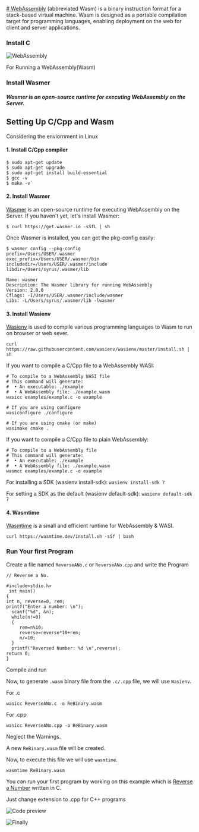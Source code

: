 [# WebAssembly](https://webassembly.org/) (abbreviated Wasm) is a binary instruction format for a stack-based virtual machine. Wasm is designed as a portable compilation target for programming languages, enabling deployment on the web for client and server applications.



### Install C

![WebAssembly](https://www.wasm.builders/remoteimages/uploads/articles/b729rjnehgef3nb4cisi.png)


For Running a WebAssembly(Wasm)

### Install Wasmer
##### Wasmer is an open-source runtime for executing WebAssembly on the Server.

## Setting Up C/Cpp and Wasm

Considering the enviornment in Linux

#### 1. Install C/Cpp compiler
```
$ sudo apt-get update
$ sudo apt-get upgrade
$ sudo apt-get install build-essential
$ gcc -v
$ make -v`
```

#### 2. Install Wasmer
[Wasmer](https://docs.wasmer.io/integrations/c/setup) is an open-source runtime for executing WebAssembly on the Server.
If you haven't yet, let's install Wasmer:

```
$ curl https://get.wasmer.io -sSfL | sh
```

Once Wasmer is installed, you can get the pkg-config easily:

```
$ wasmer config --pkg-config
prefix=/Users/USER/.wasmer
exec_prefix=/Users/USER/.wasmer/bin
includedir=/Users/USER/.wasmer/include
libdir=/Users/syrus/.wasmer/lib

Name: wasmer
Description: The Wasmer library for running WebAssembly
Version: 2.0.0
Cflags: -I/Users/USER/.wasmer/include/wasmer
Libs: -L/Users/syrus/.wasmer/lib -lwasmer
```

#### 3. Install Wasienv
[Wasienv](https://github.com/wasienv/wasienv) is used to compile various programming languages to Wasm to run on browser or web sever.

```
curl https://raw.githubusercontent.com/wasienv/wasienv/master/install.sh | sh
```
If you want to compile a C/Cpp file to a WebAssembly WASI:

```
# To compile to a WebAssembly WASI file
# This command will generate:
#  • An executable: ./example
#  • A WebAssembly file: ./example.wasm
wasicc examples/example.c -o example

# If you are using configure
wasiconfigure ./configure

# If you are using cmake (or make)
wasimake cmake .
```
If you want to compile a C/Cpp file to plain WebAssembly:

```
# To compile to a WebAssembly file
# This command will generate:
#  • An executable: ./example
#  • A WebAssembly file: ./example.wasm
wasmcc examples/example.c -o example
```
For installing a SDK (wasienv install-sdk):
`wasienv install-sdk 7`

For setting a SDK as the default (wasienv default-sdk):
`wasienv default-sdk 7`


#### 4. Wasmtime
[Wasmtime](https://wasmtime.dev/) is a small and efficient runtime for WebAssembly & WASI.
```
curl https://wasmtime.dev/install.sh -sSf | bash

```

### Run Your first Program
Create a file named `ReverseANo.c` or `ReverseANo.cpp` and write the Program

```
// Reverse a No.

#include<stdio.h>  
 int main()    
{    
int n, reverse=0, rem;    
printf("Enter a number: \n");    
  scanf("%d", &n);    
  while(n!=0)    
  {    
     rem=n%10;    
     reverse=reverse*10+rem;    
     n/=10;    
  }    
  printf("Reversed Number: %d \n",reverse);    
return 0;  
}  
```
Compile and run

Now, to generate `.wasm` binary file from the `.c/.cpp` file, we will use `Wasienv`.

For .c
```
wasicc ReverseANo.c -o ReBinary.wasm
```
For .cpp

```
wasicc ReverseANo.cpp -o ReBinary.wasm
```

Neglect the Warnings.

A new `ReBinary.wasm` file will be created.

Now, to execute this file we will use `wasmtime`.

```
wasmtime ReBinary.wasm 
```

You can run your first program by working on this example which is [Reverse a Number](https://github.com/enarx/outreachy/tree/main/aryankaushik/FunctionsInC_Wasm/ReverseANo) written in C.

Just change extension to .cpp for C++ programs
 
![Code preview](https://www.wasm.builders/remoteimages/uploads/articles/mhm22axlus92swmedng8.png)

![Finally](https://www.wasm.builders/remoteimages/uploads/articles/9frtb4uwme9kcw9lgvlw.jpg)


